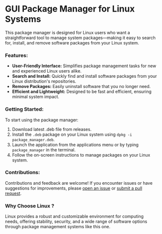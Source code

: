# GUI Package Manager for Linux Systems

This package manager is designed for Linux users who want a straightforward tool to manage system packages—making it easy to search for, install, and remove software packages from your Linux system.

### Features:
- **User-Friendly Interface:** Simplifies package management tasks for new and experienced Linux users alike.
- **Search and Install:** Quickly find and install software packages from your Linux distribution's repositories.
- **Remove Packages:** Easily uninstall software that you no longer need.
- **Efficient and Lightweight:** Designed to be fast and efficient, ensuring minimal system impact.


### Getting Started:
To start using the package manager:
1. Download latest .deb file from releases.
2. Install the `.deb` package on your Linux system using `dpkg -i package_manager.deb`.
3. Launch the application from the applications menu or by typing `package_manager` in the terminal.
4. Follow the on-screen instructions to manage packages on your Linux system.

### Contributions:
Contributions and feedback are welcome! If you encounter issues or have suggestions for improvements, please [open an issue](https://github.com/Huzaifa-code/package_manager_linux/issues) or [submit a pull request](https://github.com/Huzaifa-code/package_manager_linux/pulls).

### Why Choose Linux ?
Linux provides a robust and customizable environment for computing needs, offering stability, security, and a wide range of software options through package management systems like this one.
